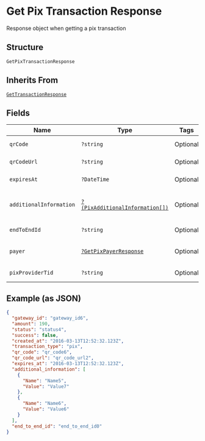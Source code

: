 
# Get Pix Transaction Response

Response object when getting a pix transaction

## Structure

`GetPixTransactionResponse`

## Inherits From

[`GetTransactionResponse`](../../doc/models/get-transaction-response.md)

## Fields

| Name | Type | Tags | Description | Getter | Setter |
|  --- | --- | --- | --- | --- | --- |
| `qrCode` | `?string` | Optional | - | getQrCode(): ?string | setQrCode(?string qrCode): void |
| `qrCodeUrl` | `?string` | Optional | - | getQrCodeUrl(): ?string | setQrCodeUrl(?string qrCodeUrl): void |
| `expiresAt` | `?DateTime` | Optional | - | getExpiresAt(): ?\DateTime | setExpiresAt(?\DateTime expiresAt): void |
| `additionalInformation` | [`?(PixAdditionalInformation[])`](../../doc/models/pix-additional-information.md) | Optional | - | getAdditionalInformation(): ?array | setAdditionalInformation(?array additionalInformation): void |
| `endToEndId` | `?string` | Optional | - | getEndToEndId(): ?string | setEndToEndId(?string endToEndId): void |
| `payer` | [`?GetPixPayerResponse`](../../doc/models/get-pix-payer-response.md) | Optional | - | getPayer(): ?GetPixPayerResponse | setPayer(?GetPixPayerResponse payer): void |
| `pixProviderTid` | `?string` | Optional | Pix provider TID | getPixProviderTid(): ?string | setPixProviderTid(?string pixProviderTid): void |

## Example (as JSON)

```json
{
  "gateway_id": "gateway_id6",
  "amount": 190,
  "status": "status4",
  "success": false,
  "created_at": "2016-03-13T12:52:32.123Z",
  "transaction_type": "pix",
  "qr_code": "qr_code6",
  "qr_code_url": "qr_code_url2",
  "expires_at": "2016-03-13T12:52:32.123Z",
  "additional_information": [
    {
      "Name": "Name5",
      "Value": "Value7"
    },
    {
      "Name": "Name6",
      "Value": "Value6"
    }
  ],
  "end_to_end_id": "end_to_end_id0"
}
```

